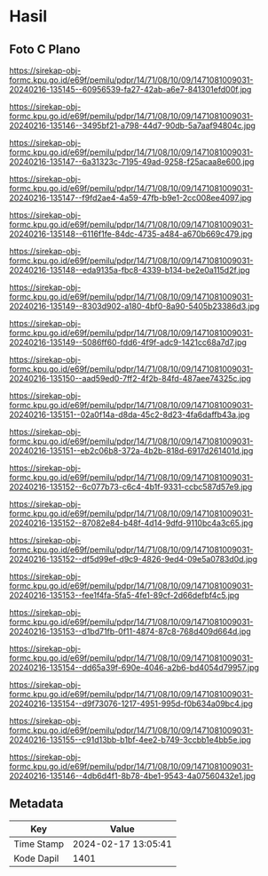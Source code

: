 # Hasil

## Foto C Plano

https://sirekap-obj-formc.kpu.go.id/e69f/pemilu/pdpr/14/71/08/10/09/1471081009031-20240216-135145--60956539-fa27-42ab-a6e7-841301efd00f.jpg

https://sirekap-obj-formc.kpu.go.id/e69f/pemilu/pdpr/14/71/08/10/09/1471081009031-20240216-135146--3495bf21-a798-44d7-90db-5a7aaf94804c.jpg

https://sirekap-obj-formc.kpu.go.id/e69f/pemilu/pdpr/14/71/08/10/09/1471081009031-20240216-135147--6a31323c-7195-49ad-9258-f25acaa8e600.jpg

https://sirekap-obj-formc.kpu.go.id/e69f/pemilu/pdpr/14/71/08/10/09/1471081009031-20240216-135147--f9fd2ae4-4a59-47fb-b9e1-2cc008ee4097.jpg

https://sirekap-obj-formc.kpu.go.id/e69f/pemilu/pdpr/14/71/08/10/09/1471081009031-20240216-135148--6116f1fe-84dc-4735-a484-a670b669c479.jpg

https://sirekap-obj-formc.kpu.go.id/e69f/pemilu/pdpr/14/71/08/10/09/1471081009031-20240216-135148--eda9135a-fbc8-4339-b134-be2e0a115d2f.jpg

https://sirekap-obj-formc.kpu.go.id/e69f/pemilu/pdpr/14/71/08/10/09/1471081009031-20240216-135149--8303d902-a180-4bf0-8a90-5405b23386d3.jpg

https://sirekap-obj-formc.kpu.go.id/e69f/pemilu/pdpr/14/71/08/10/09/1471081009031-20240216-135149--5086ff60-fdd6-4f9f-adc9-1421cc68a7d7.jpg

https://sirekap-obj-formc.kpu.go.id/e69f/pemilu/pdpr/14/71/08/10/09/1471081009031-20240216-135150--aad59ed0-7ff2-4f2b-84fd-487aee74325c.jpg

https://sirekap-obj-formc.kpu.go.id/e69f/pemilu/pdpr/14/71/08/10/09/1471081009031-20240216-135151--02a0f14a-d8da-45c2-8d23-4fa6daffb43a.jpg

https://sirekap-obj-formc.kpu.go.id/e69f/pemilu/pdpr/14/71/08/10/09/1471081009031-20240216-135151--eb2c06b8-372a-4b2b-818d-6917d261401d.jpg

https://sirekap-obj-formc.kpu.go.id/e69f/pemilu/pdpr/14/71/08/10/09/1471081009031-20240216-135152--6c077b73-c6c4-4b1f-9331-ccbc587d57e9.jpg

https://sirekap-obj-formc.kpu.go.id/e69f/pemilu/pdpr/14/71/08/10/09/1471081009031-20240216-135152--87082e84-b48f-4d14-9dfd-9110bc4a3c65.jpg

https://sirekap-obj-formc.kpu.go.id/e69f/pemilu/pdpr/14/71/08/10/09/1471081009031-20240216-135152--df5d99ef-d9c9-4826-9ed4-09e5a0783d0d.jpg

https://sirekap-obj-formc.kpu.go.id/e69f/pemilu/pdpr/14/71/08/10/09/1471081009031-20240216-135153--fee1f4fa-5fa5-4fe1-89cf-2d66defbf4c5.jpg

https://sirekap-obj-formc.kpu.go.id/e69f/pemilu/pdpr/14/71/08/10/09/1471081009031-20240216-135153--d1bd71fb-0f11-4874-87c8-768d409d664d.jpg

https://sirekap-obj-formc.kpu.go.id/e69f/pemilu/pdpr/14/71/08/10/09/1471081009031-20240216-135154--dd65a39f-690e-4046-a2b6-bd4054d79957.jpg

https://sirekap-obj-formc.kpu.go.id/e69f/pemilu/pdpr/14/71/08/10/09/1471081009031-20240216-135154--d9f73076-1217-4951-995d-f0b634a09bc4.jpg

https://sirekap-obj-formc.kpu.go.id/e69f/pemilu/pdpr/14/71/08/10/09/1471081009031-20240216-135155--c91d13bb-b1bf-4ee2-b749-3ccbb1e4bb5e.jpg

https://sirekap-obj-formc.kpu.go.id/e69f/pemilu/pdpr/14/71/08/10/09/1471081009031-20240216-135146--4db6d4f1-8b78-4be1-9543-4a07560432e1.jpg


## Metadata

| Key        | Value               |
| ---------- | ------------------- |
| Time Stamp | 2024-02-17 13:05:41 |
| Kode Dapil | 1401                |



